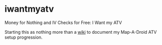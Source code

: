 # iwantmyatv
Money for Nothing and IV Checks for Free: I Want my ATV

Starting this as nothing more than a [wiki](https://github.com/LiquidArrogance/iwantmyatv/wiki) to document my Map-A-Droid ATV setup progression. 
